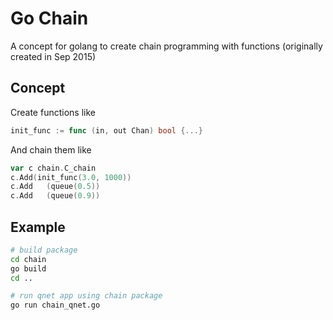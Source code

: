 # Go Chain

A concept for golang to create chain programming with functions (originally created in Sep 2015)

## Concept

Create functions like

```go
init_func := func (in, out Chan) bool {...}
```

And chain them like

```go
var c chain.C_chain
c.Add(init_func(3.0, 1000))
c.Add	(queue(0.5))
c.Add	(queue(0.9))
```

## Example

```sh
# build package
cd chain
go build
cd ..

# run qnet app using chain package
go run chain_qnet.go
```